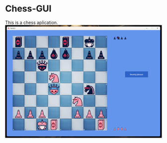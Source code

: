 # Chess-GUI
This is a chess aplication.
<img src="https://github.com/pietraldo/Chess-GUI/blob/main/obrazki/Zrzut%20ekranu%202024-09-12%20124421.png" align="center">
